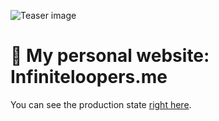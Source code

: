 <p align="center">

  ![Teaser image](assets/img/opengraph.png)

</p>

# :art: My personal website: Infiniteloopers.me


You can see the production state [right here](https://infiniteloopers.me/).


